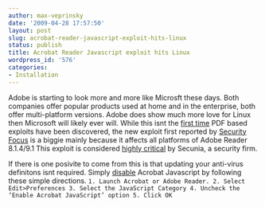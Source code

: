 ```yaml
---
author: max-veprinsky
date: '2009-04-28 17:57:50'
layout: post
slug: acrobat-reader-javascript-exploit-hits-linux
status: publish
title: Acrobat Reader Javascript exploit hits Linux
wordpress_id: '576'
categories:
- Installation
---
```


Adobe is starting to look more and more like Microsft these days. Both companies offer popular products used at home and in the enterprise, both offer multi-platform versions. Adobe does show much more love for Linux then Microsoft will likely ever will. While this isnt the [first time](http://www.adobe.com/support/security/advisories/apsa08-01.html) PDF based exploits have been discovered, the new exploit first reported by [Security Focus](http://www.securityfocus.com/bid/34736/info) is a biggie mainly because it affects all platforms of Adobe Reader 8.1.4/9.1 This exploit is considered [highly critical](http://secunia.com/advisories/3492) by Secunia, a security firm.



If there is one posivite to come from this is that updating your anti-virus definitons isnt required. Simply [disable](http://blogs.adobe.com/psirt/) Acrobat Javascript by following these simple directions.
`1. Launch Acrobat or Adobe Reader.
2. Select Edit>Preferences
3. Select the JavaScript Category
4. Uncheck the ‘Enable Acrobat JavaScript’ option
5. Click OK`
